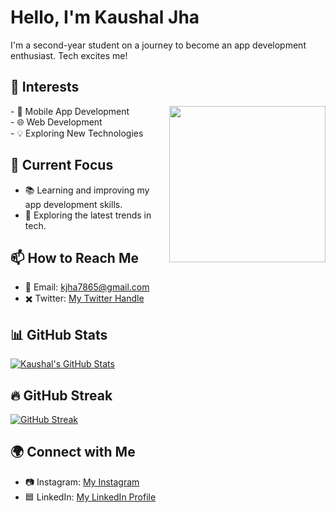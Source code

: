 <!-- Your Name -->
# Hello, I'm Kaushal Jha 

<!-- Introduction with Image -->


I'm a second-year student on a journey to become an app development enthusiast. Tech excites me!

<!-- Your Interests -->
## 🚀 Interests

  <img align="right" src="https://media.giphy.com/media/bGgsc5mWoryfgKBx1u/giphy.gif" height="250px">
- 📱 Mobile App Development
<br>
- 🌐 Web Development
<br>
- 💡 Exploring New Technologies
<br>



<!-- Current Focus -->
## 🔭 Current Focus
- 📚 Learning and improving my app development skills.
- 🧠 Exploring the latest trends in tech.

<!-- How to Reach Me -->
## 📫 How to Reach Me
- 📧 Email: kjha7865@gmail.com
- ✖️ Twitter: [My Twitter Handle](https://twitter.com/Kjha1710)

<!-- GitHub Stats -->
## 📊 GitHub Stats
[![Kaushal's GitHub Stats](https://github-readme-stats.vercel.app/api?username=kj1710&show_icons=true&theme=dark)](https://github.com/kj1710)

<!-- GitHub Streak -->
## 🔥 GitHub Streak
[![GitHub Streak](https://github-readme-streak-stats.herokuapp.com/?user=kj1710&theme=dark)](https://github.com/kj1710)

<!-- Social Media -->
## 🌍 Connect with Me
- 📷 Instagram: [My Instagram](https://www.instagram.com/kaushal_1710_/)
- 🟦 LinkedIn: [My LinkedIn Profile](https://www.linkedin.com/in/kaushal-jha-kj1710)




<!-- Projects -->

<!-- Additional Section (Optional) -->
